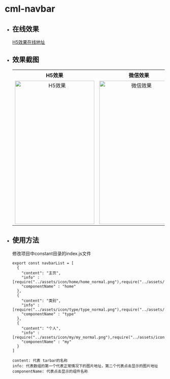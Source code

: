 # cml-navbar

* ## 在线效果 
  [H5效果在线地址](https://smwsk.github.io/cml-navbar/dist/web/cml-navbar.html)
  <br>
* ## 效果截图
  <table  style="text-align:center;vertical-align:middle;">
  <tr>
  <th>H5效果</th>
  <th>微信效果</th>
  </tr>
  <tr>
    <td><img src="https://smwsk.github.io/cml-navbar/dist/screen_img/h5_screen.png" width="250" height="450" alt="H5效果"/></td>
    <td>
      <img src="https://smwsk.github.io/cml-navbar/dist/screen_img/wx_screen.png" width="250" height="450" alt="微信效果"/>
    </td>
  </tr>
  </table>
* ## 使用方法
  修改项目中constant目录的index.js文件<br>
    ```
    export const navbarList = [
      {
        "content": "主页",
        "info" : [require("../assets/icon/home/home_normal.png"),require("../assets/icon/home/home_show.png")],
        "componentName" : "home"
      },
      {
        "content": "类别",
        "info" : [require("../assets/icon/type/type_normal.png"),require("../assets/icon/type/type_show.png")],
        "componentName" : "type"
      },
      {
        "content": "个人",
        "info" : [require("../assets/icon/my/my_normal.png"),require("../assets/icon/my/my_show.png")],
        "componentName" : "my"
      }
    ]
    ```
    ```
    content: 代表 tarbar的名称
    info: 代表数组的第一个代表正常情况下的图片地址，第二个代表点击显示的图片地址
    componentName: 代表点击显示的组件名称
    ```  